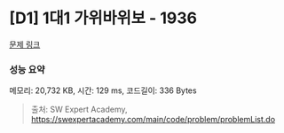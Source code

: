 # [D1] 1대1 가위바위보 - 1936 

[문제 링크](https://swexpertacademy.com/main/code/problem/problemDetail.do?contestProbId=AV5PjKXKALcDFAUq) 

### 성능 요약

메모리: 20,732 KB, 시간: 129 ms, 코드길이: 336 Bytes



> 출처: SW Expert Academy, https://swexpertacademy.com/main/code/problem/problemList.do